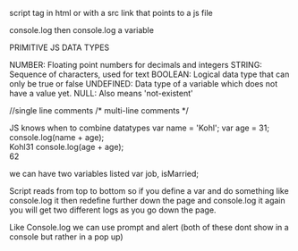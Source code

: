 script tag in html or with a src link that points to a js file 

console.log 
then console.log a variable 


PRIMITIVE JS DATA TYPES 

NUMBER: Floating point numbers for decimals and integers
STRING: Sequence of characters, used for text
BOOLEAN: Logical data type that can only be true or false
UNDEFINED: Data type of a variable which does not have a value yet.
NULL: Also means 'not-existent' 

//single line comments
/* multi-line
    comments */


JS knows when to combine datatypes
var name = 'Kohl';
var age = 31;
console.log(name + age);    
Kohl31
console.log(age + age);     
62  

we can have two variables listed 
var job, isMarried;

Script reads from top to bottom so if you define a var and do something like console.log it then redefine further down the page and console.log it again you will get two different logs as you go down the page. 

Like Console.log we can use 
prompt and alert
(both of these dont show in a console but rather in a pop up)
